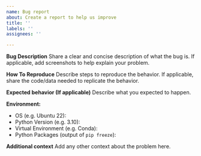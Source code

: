 ```yaml
---
name: Bug report
about: Create a report to help us improve
title: ''
labels: ''
assignees: ''

---
```


**Bug Description**
Share a clear and concise description of what the bug is. If applicable, add screenshots to help explain your problem.

**How To Reproduce**
Describe steps to reproduce the behavior. If applicable, share the code/data needed to replicate the behavior.

**Expected behavior (If applicable)**
Describe what you expected to happen.

**Environment:**
 - OS (e.g. Ubuntu 22):
- Python Version (e.g. 3.10):
- Virtual Environment (e.g. Conda):
- Python Packages (output of `pip freeze`):

**Additional context**
Add any other context about the problem here.
